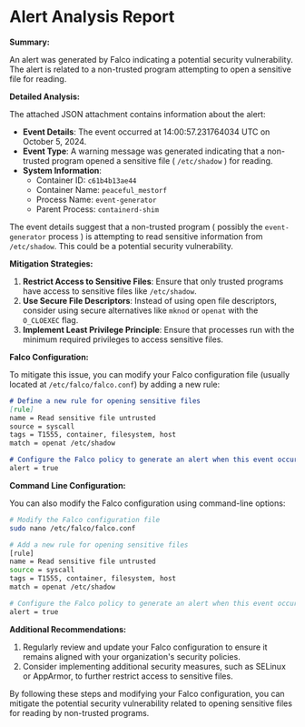 **Alert Analysis Report**
==========================

**Summary:**

An alert was generated by Falco indicating a potential security vulnerability. The alert is related to a non-trusted program attempting to open a sensitive file for reading.

**Detailed Analysis:**

The attached JSON attachment contains information about the alert:

*   **Event Details**: The event occurred at 14:00:57.231764034 UTC on October 5, 2024.
*   **Event Type**: A warning message was generated indicating that a non-trusted program opened a sensitive file ( `/etc/shadow` ) for reading.
*   **System Information**:
    *   Container ID: `c61b4b13ae44`
    *   Container Name: `peaceful_mestorf`
    *   Process Name: `event-generator`
    *   Parent Process: `containerd-shim`

The event details suggest that a non-trusted program ( possibly the `event-generator` process ) is attempting to read sensitive information from `/etc/shadow`. This could be a potential security vulnerability.

**Mitigation Strategies:**

1.  **Restrict Access to Sensitive Files**: Ensure that only trusted programs have access to sensitive files like `/etc/shadow`.
2.  **Use Secure File Descriptors**: Instead of using open file descriptors, consider using secure alternatives like `mknod` or `openat` with the `O_CLOEXEC` flag.
3.  **Implement Least Privilege Principle**: Ensure that processes run with the minimum required privileges to access sensitive files.

**Falco Configuration:**

To mitigate this issue, you can modify your Falco configuration file (usually located at `/etc/falco/falco.conf`) by adding a new rule:

```markdown
# Define a new rule for opening sensitive files
[rule]
name = Read sensitive file untrusted
source = syscall
tags = T1555, container, filesystem, host
match = openat /etc/shadow

# Configure the Falco policy to generate an alert when this event occurs
alert = true
```

**Command Line Configuration:**

You can also modify the Falco configuration using command-line options:

```bash
# Modify the Falco configuration file
sudo nano /etc/falco/falco.conf

# Add a new rule for opening sensitive files
[rule]
name = Read sensitive file untrusted
source = syscall
tags = T1555, container, filesystem, host
match = openat /etc/shadow

# Configure the Falco policy to generate an alert when this event occurs
alert = true
```

**Additional Recommendations:**

1.  Regularly review and update your Falco configuration to ensure it remains aligned with your organization's security policies.
2.  Consider implementing additional security measures, such as SELinux or AppArmor, to further restrict access to sensitive files.

By following these steps and modifying your Falco configuration, you can mitigate the potential security vulnerability related to opening sensitive files for reading by non-trusted programs.